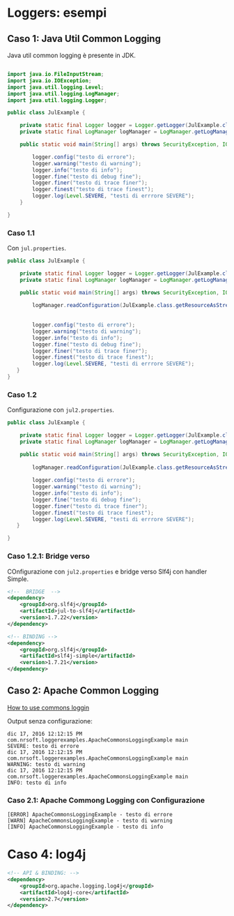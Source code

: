 # Loggers: esempi

## Caso 1: Java Util Common Logging

Java util common logging è presente in JDK.
	
~~~{.java .numberLines}	

import java.io.FileInputStream;
import java.io.IOException;
import java.util.logging.Level;
import java.util.logging.LogManager;
import java.util.logging.Logger;

public class JulExample {

	private static final Logger logger = Logger.getLogger(JulExample.class.getName());
	private static final LogManager logManager = LogManager.getLogManager();

	public static void main(String[] args) throws SecurityException, IOException {

		logger.config("testo di errore");
		logger.warning("testo di warning");
		logger.info("testo di info");
		logger.fine("testo di debug fine");
		logger.finer("testo di trace finer");
		logger.finest("testo di trace finest");
		logger.log(Level.SEVERE, "testi di errrore SEVERE");
	}

}
~~~

### Caso 1.1

Con `jul.properties`.

~~~{.java .numberLines}
public class JulExample {

	private static final Logger logger = Logger.getLogger(JulExample.class.getName());
	private static final LogManager logManager = LogManager.getLogManager();

	public static void main(String[] args) throws SecurityException, IOException {
		
		logManager.readConfiguration(JulExample.class.getResourceAsStream("/jul.properties"));	// CASO 1.1
		
		
		logger.config("testo di errore");
		logger.warning("testo di warning");
		logger.info("testo di info");
		logger.fine("testo di debug fine");
		logger.finer("testo di trace finer");
		logger.finest("testo di trace finest");
		logger.log(Level.SEVERE, "testi di errrore SEVERE");
   }
}
~~~

	
### Caso 1.2

Configurazione con `jul2.properties`.

~~~{.java .numberLines}	
public class JulExample {

	private static final Logger logger = Logger.getLogger(JulExample.class.getName());
	private static final LogManager logManager = LogManager.getLogManager();

	public static void main(String[] args) throws SecurityException, IOException {
		
		logManager.readConfiguration(JulExample.class.getResourceAsStream("/jul2.properties"));	// CASO 1.2
		
		logger.config("testo di errore");
		logger.warning("testo di warning");
		logger.info("testo di info");
		logger.fine("testo di debug fine");
		logger.finer("testo di trace finer");
		logger.finest("testo di trace finest");
		logger.log(Level.SEVERE, "testi di errrore SEVERE");
   }

}
~~~

### Caso 1.2.1: Bridge verso

COnfigurazione con `jul2.properties` e bridge verso Slf4j con handler Simple.

~~~{.xml .numberLines}	
<!--  BRIDGE  -->
<dependency>
	<groupId>org.slf4j</groupId>
	<artifactId>jul-to-slf4j</artifactId>
	<version>1.7.22</version>
</dependency>

<!-- BINDING -->
<dependency>
	<groupId>org.slf4j</groupId>
	<artifactId>slf4j-simple</artifactId>
	<version>1.7.21</version>
</dependency>
~~~  

## Caso 2: Apache Common Logging

[How to use commons loggin](https://cyntech.wordpress.com/2009/01/09/how-to-use-commons-logging/)

Output senza configurazione:

	dic 17, 2016 12:12:15 PM com.nrsoft.loggerexamples.ApacheCommonsLoggingExample main
	SEVERE: testo di errore
	dic 17, 2016 12:12:15 PM com.nrsoft.loggerexamples.ApacheCommonsLoggingExample main
	WARNING: testo di warning
	dic 17, 2016 12:12:15 PM com.nrsoft.loggerexamples.ApacheCommonsLoggingExample main
	INFO: testo di info

### Caso 2.1: Apache Commong Logging con Configurazione
	
	[ERROR] ApacheCommonsLoggingExample - testo di errore
	[WARN] ApacheCommonsLoggingExample - testo di warning
	[INFO] ApacheCommonsLoggingExample - testo di info
	
# Caso 4: log4j

~~~{.xml .numberLines}	
<!-- API & BINDING: -->
<dependency>
	<groupId>org.apache.logging.log4j</groupId>
	<artifactId>log4j-core</artifactId>
	<version>2.7</version>
</dependency>
~~~ 
